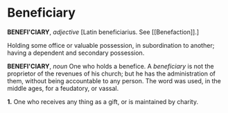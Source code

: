 # Beneficiary

**BENEFI'CIARY**, _adjective_ \[Latin beneficiarius. See [[Benefaction]].\]

Holding some office or valuable possession, in subordination to another; having a dependent and secondary possession.

**BENEFI'CIARY**, _noun_ One who holds a benefice. A _beneficiary_ is not the proprietor of the revenues of his church; but he has the administration of them, without being accountable to any person. The word was used, in the middle ages, for a feudatory, or vassal.

**1.** One who receives any thing as a gift, or is maintained by charity.